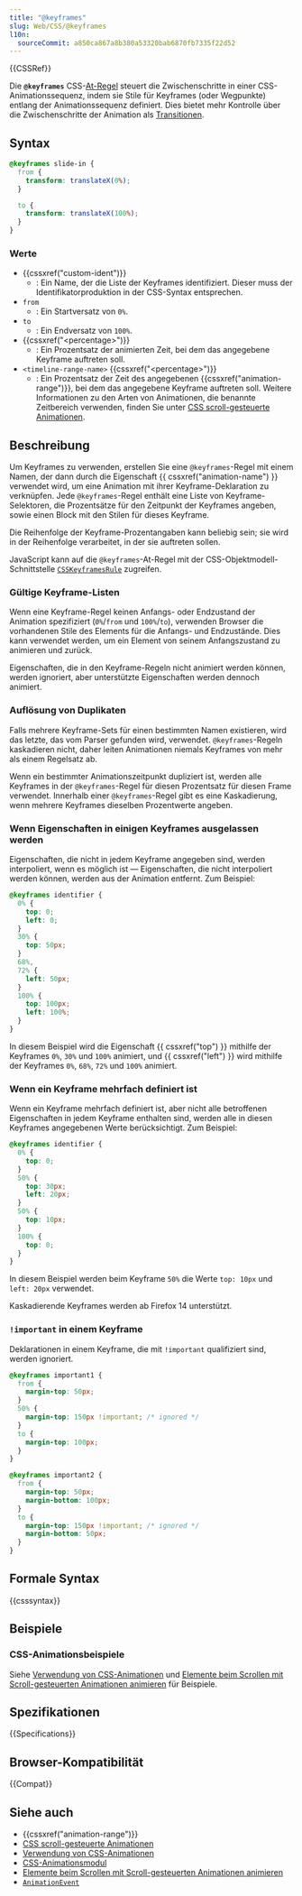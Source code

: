 ```yaml
---
title: "@keyframes"
slug: Web/CSS/@keyframes
l10n:
  sourceCommit: a850ca867a8b380a53320bab6870fb7335f22d52
---
```


{{CSSRef}}

Die **`@keyframes`** CSS-[At-Regel](/de/docs/Web/CSS/CSS_syntax/At-rule) steuert die Zwischenschritte in einer CSS-Animationssequenz, indem sie Stile für Keyframes (oder Wegpunkte) entlang der Animationssequenz definiert. Dies bietet mehr Kontrolle über die Zwischenschritte der Animation als [Transitionen](/de/docs/Web/CSS/CSS_transitions).

## Syntax

```css
@keyframes slide-in {
  from {
    transform: translateX(0%);
  }

  to {
    transform: translateX(100%);
  }
}
```

### Werte

- {{cssxref("custom-ident")}}
  - : Ein Name, der die Liste der Keyframes identifiziert. Dieser muss der Identifikatorproduktion in der CSS-Syntax entsprechen.
- `from`
  - : Ein Startversatz von `0%`.
- `to`
  - : Ein Endversatz von `100%`.
- {{cssxref("&lt;percentage&gt;")}}
  - : Ein Prozentsatz der animierten Zeit, bei dem das angegebene Keyframe auftreten soll.
- `<timeline-range-name>` {{cssxref("&lt;percentage&gt;")}}
  - : Ein Prozentsatz der Zeit des angegebenen {{cssxref("animation-range")}}, bei dem das angegebene Keyframe auftreten soll. Weitere Informationen zu den Arten von Animationen, die benannte Zeitbereich verwenden, finden Sie unter [CSS scroll-gesteuerte Animationen](/de/docs/Web/CSS/CSS_scroll-driven_animations).

## Beschreibung

Um Keyframes zu verwenden, erstellen Sie eine `@keyframes`-Regel mit einem Namen, der dann durch die Eigenschaft {{ cssxref("animation-name") }} verwendet wird, um eine Animation mit ihrer Keyframe-Deklaration zu verknüpfen. Jede `@keyframes`-Regel enthält eine Liste von Keyframe-Selektoren, die Prozentsätze für den Zeitpunkt der Keyframes angeben, sowie einen Block mit den Stilen für dieses Keyframe.

Die Reihenfolge der Keyframe-Prozentangaben kann beliebig sein; sie wird in der Reihenfolge verarbeitet, in der sie auftreten sollen.

JavaScript kann auf die `@keyframes`-At-Regel mit der CSS-Objektmodell-Schnittstelle [`CSSKeyframesRule`](/de/docs/Web/API/CSSKeyframesRule) zugreifen.

### Gültige Keyframe-Listen

Wenn eine Keyframe-Regel keinen Anfangs- oder Endzustand der Animation spezifiziert (`0%`/`from` und `100%`/`to`), verwenden Browser die vorhandenen Stile des Elements für die Anfangs- und Endzustände. Dies kann verwendet werden, um ein Element von seinem Anfangszustand zu animieren und zurück.

Eigenschaften, die in den Keyframe-Regeln nicht animiert werden können, werden ignoriert, aber unterstützte Eigenschaften werden dennoch animiert.

### Auflösung von Duplikaten

Falls mehrere Keyframe-Sets für einen bestimmten Namen existieren, wird das letzte, das vom Parser gefunden wird, verwendet. `@keyframes`-Regeln kaskadieren nicht, daher leiten Animationen niemals Keyframes von mehr als einem Regelsatz ab.

Wenn ein bestimmter Animationszeitpunkt dupliziert ist, werden alle Keyframes in der `@keyframes`-Regel für diesen Prozentsatz für diesen Frame verwendet. Innerhalb einer `@keyframes`-Regel gibt es eine Kaskadierung, wenn mehrere Keyframes dieselben Prozentwerte angeben.

### Wenn Eigenschaften in einigen Keyframes ausgelassen werden

Eigenschaften, die nicht in jedem Keyframe angegeben sind, werden interpoliert, wenn es möglich ist — Eigenschaften, die nicht interpoliert werden können, werden aus der Animation entfernt. Zum Beispiel:

```css
@keyframes identifier {
  0% {
    top: 0;
    left: 0;
  }
  30% {
    top: 50px;
  }
  68%,
  72% {
    left: 50px;
  }
  100% {
    top: 100px;
    left: 100%;
  }
}
```

In diesem Beispiel wird die Eigenschaft {{ cssxref("top") }} mithilfe der Keyframes `0%`, `30%` und `100%` animiert, und {{ cssxref("left") }} wird mithilfe der Keyframes `0%`, `68%`, `72%` und `100%` animiert.

### Wenn ein Keyframe mehrfach definiert ist

Wenn ein Keyframe mehrfach definiert ist, aber nicht alle betroffenen Eigenschaften in jedem Keyframe enthalten sind, werden alle in diesen Keyframes angegebenen Werte berücksichtigt. Zum Beispiel:

```css
@keyframes identifier {
  0% {
    top: 0;
  }
  50% {
    top: 30px;
    left: 20px;
  }
  50% {
    top: 10px;
  }
  100% {
    top: 0;
  }
}
```

In diesem Beispiel werden beim Keyframe `50%` die Werte `top: 10px` und `left: 20px` verwendet.

Kaskadierende Keyframes werden ab Firefox 14 unterstützt.

### `!important` in einem Keyframe

Deklarationen in einem Keyframe, die mit `!important` qualifiziert sind, werden ignoriert.

```css
@keyframes important1 {
  from {
    margin-top: 50px;
  }
  50% {
    margin-top: 150px !important; /* ignored */
  }
  to {
    margin-top: 100px;
  }
}

@keyframes important2 {
  from {
    margin-top: 50px;
    margin-bottom: 100px;
  }
  to {
    margin-top: 150px !important; /* ignored */
    margin-bottom: 50px;
  }
}
```

## Formale Syntax

{{csssyntax}}

## Beispiele

### CSS-Animationsbeispiele

Siehe [Verwendung von CSS-Animationen](/de/docs/Web/CSS/CSS_animations/Using_CSS_animations) und [Elemente beim Scrollen mit Scroll-gesteuerten Animationen animieren](https://developer.chrome.com/docs/css-ui/scroll-driven-animations) für Beispiele.

## Spezifikationen

{{Specifications}}

## Browser-Kompatibilität

{{Compat}}

## Siehe auch

- {{cssxref("animation-range")}}
- [CSS scroll-gesteuerte Animationen](/de/docs/Web/CSS/CSS_scroll-driven_animations)
- [Verwendung von CSS-Animationen](/de/docs/Web/CSS/CSS_animations/Using_CSS_animations)
- [CSS-Animationsmodul](/de/docs/Web/CSS/CSS_animations)
- [Elemente beim Scrollen mit Scroll-gesteuerten Animationen animieren](https://developer.chrome.com/docs/css-ui/scroll-driven-animations)
- [`AnimationEvent`](/de/docs/Web/API/AnimationEvent)
